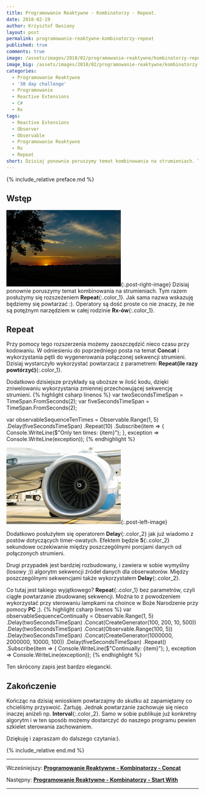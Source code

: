 ```yaml
---
title: Programowanie Reaktywne - Kombinatorzy - Repeat.
date: 2018-02-19
author: Krzysztof Owsiany
layout: post
permalink: programowanie-reaktywne-kombinatorzy-repeat
published: true
comments: true        
image: /assets/images/2018/02/programowanie-reaktywne/kombinatorzy-repeat/post.jpg
image_big: /assets/images/2018/02/programowanie-reaktywne/kombinatorzy-repeat/post-big.jpg
categories:
  - Programowanie Reaktywne
  - '30 day challenge'
  - Programowanie
  - Reactive Extensions
  - C#
  - Rx
tags:
  - Reactive Extensions
  - Observer
  - Observable
  - Programowanie Reaktywne
  - Rx
  - Repeat
short: Dzisiaj ponownie poruszymy temat kombinowania na strumieniach. Tym razem posłużymy się operatorem Repeat. Jak sama nazwa wskazuję będziemy się powtarzać :). Operatory są dość proste co nie znaczy, że nie są potężnym narzędziem w całej rodzinie Rx-ów. 
---
```

{% include_relative preface.md %}

## Wstęp
[![Reactive Extensions - Repeat][image1]][image1-big]{:.post-right-image}
Dzisiaj ponownie poruszymy temat kombinowania na strumieniach. Tym razem posłużymy się rozszeżeniem **Repeat**{:.color_1}. Jak sama nazwa wskazuję będziemy się powtarzać :).
Operatory są dość proste co nie znaczy, że nie są potężnym narzędziem w całej rodzinie **Rx-ów**{:.color_1}. 

## Repeat
Przy pomocy tego rozszerzenia możemy zaoszczędzić nieco czasu przy kodowaniu. W odniesieniu do poprzedniego posta na temat **Concat** i wykorzystania pętli do wygenerowania połączonej sekwencji strumieni. Dzisiaj wystarczyło wykorzystać powtarzacz z parametrem: **Repeat(ile razy powtórzyć)**{:.color_1}.

Dodatkowo dzisiejsze przykłady są uboższe w ilość kodu, dzięki zniwelowaniu wykorzystania zmiennej przechowującej sekwencję strumieni.
{% highlight csharp linenos %}
var twoSecondsTimeSpan = TimeSpan.FromSeconds(2);
var fiveSecondsTimeSpan = TimeSpan.FromSeconds(2);

var observableSequenceTenTimes =
  Observable.Range(1, 5)
  .Delay(fiveSecondsTimeSpan)
  .Repeat(10)
  .Subscribe(item =>
    {
      Console.WriteLine($"Only ten times: {item}");
    },
    exception => Console.WriteLine(exception));
{% endhighlight %}

[![Reactive Extensions - Repeat][post]][post-big]{:.post-left-image}

Dodatkowo posłużyłem się operatorem **Delay**{:.color_2} jak już wiadomo z postów dotyczących timer-owatych.
Efektem będzie **5**{:.color_2} sekundowe oczekiwanie między poszczególnymi porcjami danych od połączonych strumieni.

Drugi przypadek jest bardziej rozbudowany, i zawiera w sobie wymyślny (losowy ;)) algorytm sekwencji źródeł danych dla obserwatorów. Między poszczególnymi sekwencjami także wykorzystałem  **Delay**{:.color_2}.

Co tutaj jest takiego wyjątkowego? **Repeat**{:.color_1} bez parametrów, czyli ciągłe powtarzanie zbudowanej sekwencji.
Można  to z powodzeniem wykorzystać przy sterowaniu lampkami na choince w Boże Narodzenie przy pomocy **PC** ;).
{% highlight csharp linenos %}
var observableSequenceContinually =
  Observable.Range(1, 5)
  .Delay(twoSecondsTimeSpan)
  .Concat(CreateGenerator(100, 200, 10, 500))
  .Delay(twoSecondsTimeSpan)
  .Concat(Observable.Range(100, 5))
  .Delay(twoSecondsTimeSpan)
  .Concat(CreateGenerator(1000000, 2000000, 10000, 100))
  .Delay(fiveSecondsTimeSpan)
  .Repeat()
    .Subscribe(item =>
      {
        Console.WriteLine($"Continually: {item}");
      },
      exception => Console.WriteLine(exception));
{% endhighlight %}

Ten skrócony zapis jest bardzo elegancki.

## Zakończenie
Kończąc na dzisiaj wnioskiem powtarzajmy do skutku aż zapamiętamy co chcieliśmy przyswoić. Żartuję. Jednak powtarzanie zachowuje się nieco inaczej aniżeli np. **Interval**{:.color_2}. Samo w sobie publikuje już konkretny algorytm i w ten sposób możemy dostarczyć do naszego programu pewien szkielet sterowania zachowaniem. 

Dziękuję i zapraszam do dalszego czytania:).

{% include_relative end.md %}

------
Wcześniejszy: **[Programowanie Reaktywne - Kombinatorzy - Concat][previous]**

Następny: **[Programowanie Reaktywne - Kombinatorzy - Start With][next]**

------
[previous]: {{site.url}}/programowanie-reaktywne-kombinatorzy-concat
[next]: {{site.url}}/programowanie-reaktywne-kombinatorzy-start-with

[post]: /assets/images/2018/02/programowanie-reaktywne/kombinatorzy-repeat/post.jpg
[post-big]: /assets/images/2018/02/programowanie-reaktywne/kombinatorzy-repeat/post-big.jpg

[image1]: /assets/images/2018/02/programowanie-reaktywne/kombinatorzy-repeat/image1.jpg
[image1-big]: /assets/images/2018/02/programowanie-reaktywne/kombinatorzy-repeat/image1-big.jpg